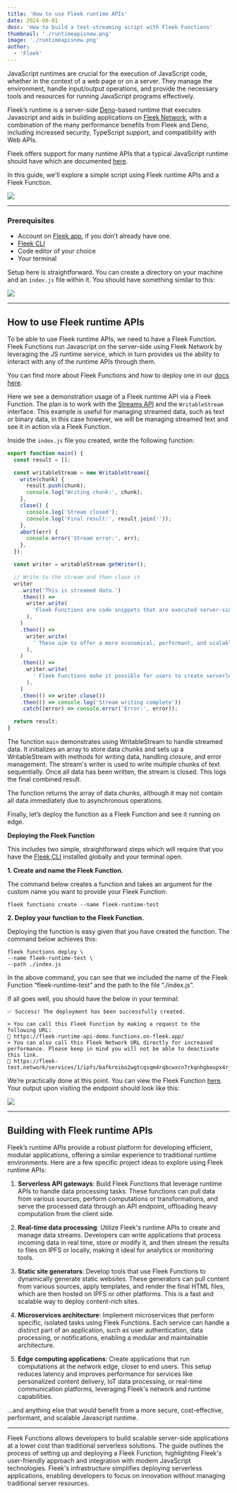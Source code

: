 ```yaml
---
title: 'How to use Fleek runtime APIs'
date: 2024-08-01
desc: 'How to build a text-streaming script with Fleek Functions'
thumbnail: './runtimeapisnew.png'
image: './runtimeapisnew.png'
author:
  - 'Fleek'
---
```


JavaScript runtimes are crucial for the execution of JavaScript code, whether in the context of a web page or on a server. They manage the environment, handle input/output operations, and provide the necessary tools and resources for running JavaScript programs effectively.

Fleek’s runtime is a server-side <u>[Deno](https://deno.com/)</u>-based runtime that executes Javascript and aids in building applications on <u>[Fleek Network](https://fleek.network/)</u>, with a combination of the many performance benefits from Fleek and Deno, including increased security, TypeScript support, and compatibility with Web APIs.

Fleek offers support for many runtime APIs that a typical JavaScript runtime should have which are documented <u>[here](https://fleek-network.github.io/js-docs/)</u>.

In this guide, we'll explore a simple script using Fleek runtime APIs and a Fleek Function.

![](./apis.png)

---

### **Prerequisites**

- Account on <u>[Fleek app](https://fleek.xyz/dashboard/)</u>, if you don’t already have one.
- <u>[Fleek CLI](https://fleek.xyz/docs/cli/)</u>
- Code editor of your choice
- Your terminal

Setup here is straightforward. You can create a directory on your machine and an `index.js` file within it. You should have something similar to this:

![](./index.png)

---

## **How to use Fleek runtime APIs**

To be able to use Fleek runtime APIs, we need to have a Fleek Function. Fleek Functions run Javascript on the server-side using Fleek Network by leveraging the JS runtime service, which in turn provides us the ability to interact with any of the runtime APIs through them.

You can find more about Fleek Functions and how to deploy one in our <u>[docs here](https://fleek.xyz/docs/platform/fleek-functions/)</u>.

Here we see a demonstration usage of a Fleek runtime API via a Fleek Function. The plan is to work with the <u>[Streams API](https://fleek-network.github.io/js-docs/streams-api.html)</u> and the `WritableStream` interface. This example is useful for managing streamed data, such as text or binary data, in this case however, we will be managing streamed text and see it in action via a Fleek Function.

Inside the `index.js` file you created, write the following function:

```jsx
export function main() {
  const result = [];

  const writableStream = new WritableStream({
    write(chunk) {
      result.push(chunk);
      console.log('Writing chunk:', chunk);
    },
    close() {
      console.log('Stream closed');
      console.log('Final result:', result.join(''));
    },
    abort(err) {
      console.error('Stream error:', err);
    },
  });

  const writer = writableStream.getWriter();

  // Write to the stream and then close it
  writer
    .write('This is streamed data.')
    .then(() =>
      writer.write(
        'Fleek Functions are code snippets that are executed server-side using Fleek Network’s on-chain cloud infrastructure',
      ),
    )
    .then(() =>
      writer.write(
        ' These aim to offer a more economical, performant, and scalable solution for running server-side code than well-known options like Lambda functions, thanks to Fleek Network's architecture. ',
      ),
    )
    .then(() =>
      writer.write(
        ' Fleek Functions make it possible for users to create serverless apps with lightning-fast performance at a much lower cost.',
      ),
    )
    .then(() => writer.close())
    .then(() => console.log('Stream writing complete'))
    .catch((error) => console.error('Error:', error));

  return result;
}
```

The function `main` demonstrates using WritableStream to handle streamed data. It initializes an array to store data chunks and sets up a WritableStream with methods for writing data, handling closure, and error management. The stream's writer is used to write multiple chunks of text sequentially. Once all data has been written, the stream is closed. This logs the final combined result.

The function returns the array of data chunks, although it may not contain all data immediately due to asynchronous operations.

Finally, let’s deploy the function as a Fleek Function and see it running on edge.

**Deploying the Fleek Function**

This includes two simple, straightforward steps which will require that you have the <u>[Fleek CLI](https://fleek.xyz/docs/cli/)</u> installed globally and your terminal open.

**1. Create and name the Fleek Function.**

The command below creates a function and takes an argument for the custom name you want to provide your Fleek Function:

```
fleek functions create --name fleek-runtime-test
```

**2. Deploy your function to the Fleek Function.**

Deploying the function is easy given that you have created the function. The command below achieves this:

```
fleek functions deploy \
--name fleek-runtime-test \
--path ./index.js
```

In the above command, you can see that we included the name of the Fleek Function “fleek-runtime-test” and the path to the file “./index.js”.

If all goes well, you should have the below in your terminal:

```
✅ Success! The deployment has been successfully created.

> You can call this Fleek Function by making a request to the following URL:
🔗 https://fleek-runtime-api-demo.functions.on-fleek.app/
> You can also call this Fleek Network URL directly for increased performance. Please keep in mind you will not be able to deactivate this link.
🔗 https://fleek-test.network/services/1/ipfs/bafkreibo2wgtcqsqm4rqbcwxcn7rkqnhgbeupx4rjkvoh7pxlif6cur6vm
```

We’re practically done at this point. You can view the Fleek Function <u>[here](https://fleek-runtime-api-demo.functions.on-fleek.app/)</u>. Your output upon visiting the endpoint should look like this:

![](./endpoint.png)

---

## **Building with Fleek runtime APIs**

Fleek’s runtime APIs provide a robust platform for developing efficient, modular applications, offering a similar experience to traditional runtime environments. Here are a few specific project ideas to explore using Fleek runtime APIs:

1. **Serverless API gateways**: Build Fleek Functions that leverage runtime APIs to handle data processing tasks. These functions can pull data from various sources, perform computations or transformations, and serve the processed data through an API endpoint, offloading heavy computation from the client side.

2. **Real-time data processing**: Utilize Fleek's runtime APIs to create and manage data streams. Developers can write applications that process incoming data in real time, store or modify it, and then stream the results to files on IPFS or locally, making it ideal for analytics or monitoring tools.

3. **Static site generators**: Develop tools that use Fleek Functions to dynamically generate static websites. These generators can pull content from various sources, apply templates, and render the final HTML files, which are then hosted on IPFS or other platforms. This is a fast and scalable way to deploy content-rich sites.

4. **Microservices architecture**: Implement microservices that perform specific, isolated tasks using Fleek Functions. Each service can handle a distinct part of an application, such as user authentication, data processing, or notifications, enabling a modular and maintainable architecture.

5. **Edge computing applications**: Create applications that run computations at the network edge, closer to end users. This setup reduces latency and improves performance for services like personalized content delivery, IoT data processing, or real-time communication platforms, leveraging Fleek's network and runtime capabilities.

...and anything else that would benefit from a more secure, cost-effective, performant, and scalable Javascript runtime.

---

Fleek Functions allows developers to build scalable server-side applications at a lower cost than traditional serverless solutions. The guide outlines the process of setting up and deploying a Fleek Function, highlighting Fleek's user-friendly approach and integration with modern JavaScript technologies. Fleek's infrastructure simplifies deploying serverless applications, enabling developers to focus on innovation without managing traditional server resources.
